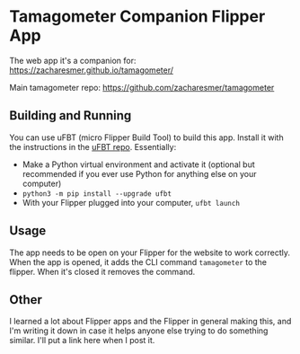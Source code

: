 # Tamagometer Companion Flipper App
The web app it's a companion for: https://zacharesmer.github.io/tamagometer/

Main tamagometer repo: https://github.com/zacharesmer/tamagometer

## Building and Running
You can use uFBT (micro Flipper Build Tool) to build this app. Install it with the instructions in the [uFBT repo](https://github.com/flipperdevices/flipperzero-ufbt). Essentially:

- Make a Python virtual environment and activate it (optional but recommended if you ever use Python for anything else on your computer)
- `python3 -m pip install --upgrade ufbt`
- With your Flipper plugged into your computer, `ufbt launch`

## Usage
The app needs to be open on your Flipper for the website to work correctly. When the app is opened, it adds the CLI command `tamagometer` to the flipper. When it's closed it removes the command.

## Other
I learned a lot about Flipper apps and the Flipper in general making this, and I'm writing it down in case it helps anyone else trying to do something similar. I'll put a link here when I post it.
